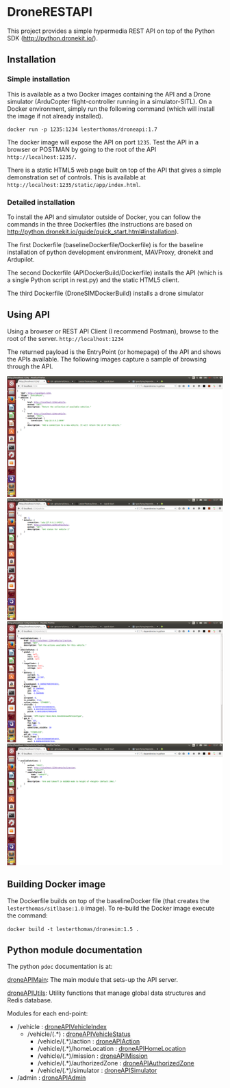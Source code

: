 # DroneRESTAPI

This project provides a simple hypermedia REST API on top of the Python SDK (http://python.dronekit.io/).

## Installation

### Simple installation

This is available as a two Docker images containing the API and a Drone simulator (ArduCopter flight-controller running in a simulator-SITL). On a Docker environment, simply run the following command (which will install the image if not already installed).

```
docker run -p 1235:1234 lesterthomas/droneapi:1.7
```

The docker image will expose the API on port `1235`. Test the API in a browser or POSTMAN by going to the root of the API `http://localhost:1235/`.

There is a static HTML5 web page built on top of the API that gives a simple demonstration set of controls. This is available at `http://localhost:1235/static/app/index.html`.


### Detailed installation

To install the API and simulator outside of Docker, you can follow the commands in the three Dockerfiles (the instructions are based on  http://python.dronekit.io/guide/quick_start.html#installation). 

The first Dockerfile (baselineDockerfile/Dockerfile) is for the baseline installation of python development environment, MAVProxy, dronekit and Ardupilot. 

The second Dockerfile (APIDockerBuild/Dockerfile) installs the API (which is a single Python script in rest.py) and the static HTML5 client.

The third Dockerfile (DroneSIMDockerBuild) installs a drone simulator


## Using API

Using a browser or REST API Client (I recommend Postman), browse to the root of the server. `http://localhost:1234`

The returned payload is the EntryPoint (or homepage) of the API and shows the APIs available. The following images capture a sample of browsing through the API.

![EntryPoint](Images/EntryPoint.png)
![Vehicle Collection](Images/VehicleCollection.png)
![Vehicle Details](Images/Vehicle1.png)
![Vehicle Actions](Images/Vehicle1Actions.png)



## Building Docker image

The Dockerfile builds on top of the baselineDocker file (that creates the `lesterthomas/sitlbase:1.0` image). To re-build the Docker image execute the command:

```docker build -t lesterthomas/dronesim:1.5 .```

## Python module documentation

The python ```pdoc``` documentation is at:

[droneAPIMain](http://htmlpreview.github.io/?https://github.com/LesterThomas/DroneRESTAPI/blob/master/droneAPIMain.m.html): The main module that sets-up the API server.

[droneAPIUtils](http://htmlpreview.github.io/?https://github.com/LesterThomas/DroneRESTAPI/blob/master/droneAPIUtils.m.html): Utility functions that manage global data structures and Redis database.

Modules for each end-point:


- /vehicle : [droneAPIVehicleIndex](http://htmlpreview.github.io/?https://github.com/LesterThomas/DroneRESTAPI/blob/master/droneAPIVehicleIndex.m.html) 
	- /vehicle/(.*) : [droneAPIVehicleStatus](http://htmlpreview.github.io/?https://github.com/LesterThomas/DroneRESTAPI/blob/master/droneAPIVehicleStatus.m.html) 
		- /vehicle/(.*)/action : [droneAPIAction](http://htmlpreview.github.io/?https://github.com/LesterThomas/DroneRESTAPI/blob/master/droneAPIAction.m.html)  
		- /vehicle/(.*)/homeLocation : [droneAPIHomeLocation](http://htmlpreview.github.io/?https://github.com/LesterThomas/DroneRESTAPI/blob/master/droneAPIHomeLocation.m.html)  
		- /vehicle/(.*)/mission : [droneAPIMission](http://htmlpreview.github.io/?https://github.com/LesterThomas/DroneRESTAPI/blob/master/droneAPIMission.m.html) 
		- /vehicle/(.*)/authorizedZone : [droneAPIAuthorizedZone](http://htmlpreview.github.io/?https://github.com/LesterThomas/DroneRESTAPI/blob/master/droneAPIAuthorizedZone.m.html) 
		- /vehicle/(.*)/simulator : [droneAPISimulator](http://htmlpreview.github.io/?https://github.com/LesterThomas/DroneRESTAPI/blob/master/droneAPISimulator.m.html) 
- /admin : [droneAPIAdmin](http://htmlpreview.github.io/?https://github.com/LesterThomas/DroneRESTAPI/blob/master/droneAPIAdmin.m.html) 




